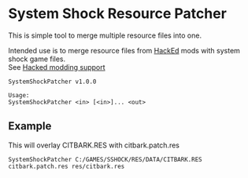 # System Shock Resource Patcher
This is simple tool to merge multiple resource files into one.

Intended use is to merge resource files from [HackEd](https://github.com/inkyblackness/hacked) mods with system shock game files.  
See [Hacked modding support](https://github.com/inkyblackness/hacked/wiki/ModdingSupport)

```
SystemShockPatcher v1.0.0

Usage:
SystemShockPatcher <in> [<in>]... <out>
```

## Example
This will overlay CITBARK.RES with citbark.patch.res 
```
SystemShockPatcher C:/GAMES/SSHOCK/RES/DATA/CITBARK.RES citbark.patch.res res/citbark.res
```
